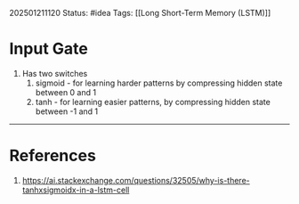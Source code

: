 202501211120
Status: #idea
Tags: [[Long Short-Term Memory (LSTM)]]

# Input Gate

1. Has two switches
	1. sigmoid - for learning harder patterns by compressing hidden state between 0 and 1
	2. tanh - for learning easier patterns, by compressing hidden state between -1 and 1
---
# References

1. https://ai.stackexchange.com/questions/32505/why-is-there-tanhxsigmoidx-in-a-lstm-cell